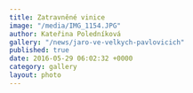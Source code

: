 ```yaml
---
title: Zatravněné vinice
image: "/media/IMG_1154.JPG"
author: Kateřina Poledníková
gallery: "/news/jaro-ve-velkych-pavlovicich"
published: true
date: 2016-05-29 06:02:32 +0000
category: gallery
layout: photo
---
```


